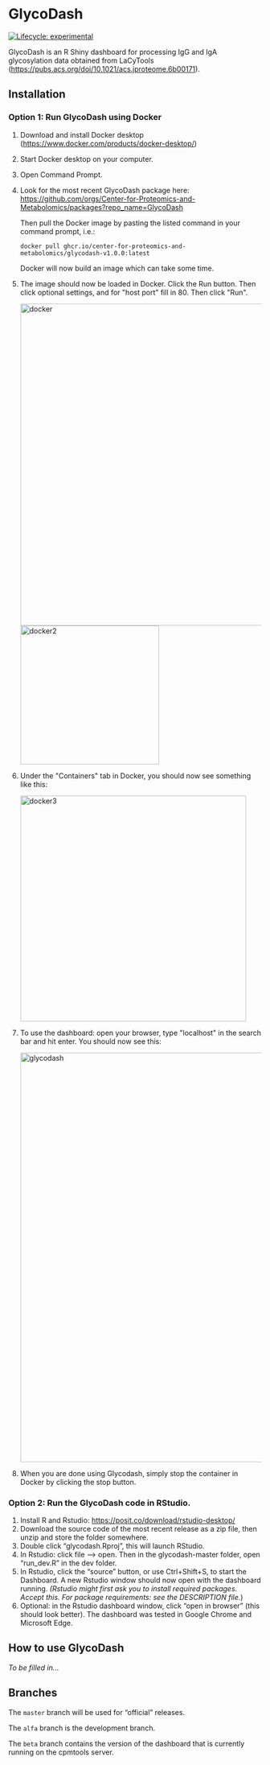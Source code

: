 
<!-- README.md is generated from README.Rmd. Please edit that file -->

# GlycoDash

<!-- badges: start -->

[![Lifecycle:
experimental](https://img.shields.io/badge/lifecycle-experimental-orange.svg)](https://lifecycle.r-lib.org/articles/stages.html#experimental)

<!-- badges: end -->

GlycoDash is an R Shiny dashboard for processing IgG and IgA
glycosylation data obtained from LaCyTools
(<https://pubs.acs.org/doi/10.1021/acs.jproteome.6b00171>).

## Installation

### Option 1: Run GlycoDash using Docker

1. Download and install Docker desktop (https://www.docker.com/products/docker-desktop/)
2. Start Docker desktop on your computer.
3. Open Command Prompt.
4. Look for the most recent GlycoDash package here: https://github.com/orgs/Center-for-Proteomics-and-Metabolomics/packages?repo_name=GlycoDash

    Then pull the Docker image by pasting the listed command in your command prompt, i.e.:
   
    ```console
    docker pull ghcr.io/center-for-proteomics-and-metabolomics/glycodash-v1.0.0:latest
    ```
   Docker will now build an image which can take some time.
5. The image should now be loaded in Docker. Click the Run button. Then click optional settings, and for "host port" fill in 80. Then click "Run".

   <img width="640" alt="docker" src="https://github.com/Center-for-Proteomics-and-Metabolomics/glycodash/assets/105744767/a3ec7f36-2261-4af8-a3ba-597480cde490">
   <br />
   <img width="276" alt="docker2" src="https://github.com/Center-for-Proteomics-and-Metabolomics/glycodash/assets/105744767/8f0ef8bd-1fee-440d-92b5-316438fe8685">

6. Under the "Containers" tab in Docker, you should now see something like this:
   
   <img width="449" alt="docker3" src="https://github.com/Center-for-Proteomics-and-Metabolomics/glycodash/assets/105744767/282e7c79-739f-489a-8ecb-644a2531a595">

7. To use the dashboard: open your browser, type "localhost" in the search bar and hit enter. You should now see this:

   <img width="814" alt="glycodash" src="https://github.com/Center-for-Proteomics-and-Metabolomics/glycodash/assets/105744767/c2840219-ab01-42f4-8d1b-59a6b95cec05">

8. When you are done using Glycodash, simply stop the container in Docker by clicking the stop button.


### Option 2: Run the GlycoDash code in RStudio.

1.  Install R and Rstudio: <https://posit.co/download/rstudio-desktop/>
2.  Download the source code of the most recent release as a zip file, then unzip and
    store the folder somewhere.
3.  Double click “glycodash.Rproj”, this will launch RStudio.
4.  In Rstudio: click file –\> open. Then in the glycodash-master
    folder, open “run_dev.R” in the dev folder.
5.  In Rstudio, click the “source” button, or use Ctrl+Shift+S, to start
    the Dashboard. A new Rstudio window should now open with the
    dashboard running. *(Rstudio might first ask you to install required
    packages. Accept this. For package requirements: see the DESCRIPTION
    file.*)
7.  Optional: in the Rstudio dashboard window, click “open in browser”
    (this should look better). The dashboard was tested in Google Chrome
    and Microsoft Edge.

## How to use GlycoDash
_To be filled in..._

## Branches

The ```master``` branch will be used for “official” releases.

The ```alfa``` branch is the development branch.

The ```beta``` branch contains the version of the dashboard that is currently
running on the cpmtools server.
